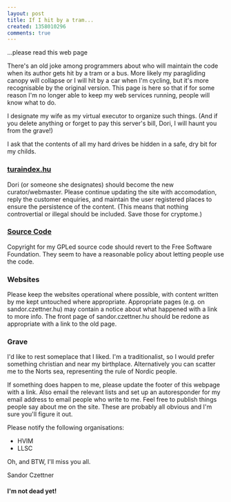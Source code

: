 ```yaml
---
layout: post
title: If I hit by a tram...
created: 1358010296
comments: true
---
```

...please read this web page

There's an old joke among programmers about who will maintain the code when its author gets hit by a tram or a bus. More likely my paragliding canopy will collapse or I will hit by a car when I'm cycling, but it's more recognisable by the original version. This page is here so that if for some reason I'm no longer able to keep my web services running, people will know what to do.

I designate my wife as my virtual executor to organize such things. (And if you delete anything or forget to pay this server's bill, Dori, I will haunt you from the grave!)

I ask that the contents of all my hard drives be hidden in a safe, dry bit for my childs.

<h3><a title="szállás, kirándulások" href="http://turaindex.hu">turaindex.hu</a></h3>
Dori (or someone she designates) should become the new curator/webmaster. Please continue updating the site with accomodation, reply the customer enquiries, and maintain the user registered places to ensure the persistence of the content. (This means that nothing controvertial or illegal should be included. Save those for cryptome.)

<h3><a href="https://github.com/czettnersandor">Source Code</a></h3>
Copyright for my GPLed source code should revert to the Free Software Foundation. They seem to have a reasonable policy about letting people use the code.

<h3>Websites</h3>
Please keep the websites operational where possible, with content written by me kept untouched where appropriate. Appropriate pages (e.g. on sandor.czettner.hu) may contain a notice about what happened with a link to more info. The front page of sandor.czettner.hu should be redone as appropriate with a link to the old page.

<h3>Grave</h3>
I'd like to rest someplace that I liked. I'm a traditionalist, so I would prefer something christian and near my birthplace. Alternatively you can scatter me to the Norts sea, representing the rule of Nordic people.

If something does happen to me, please update the footer of this webpage with a link. Also email the relevant lists and set up an autoresponder for my email address to email people who write to me. Feel free to publish things people say about me on the site. These are probably all obvious and I'm sure you'll figure it out.

Please notify the following organisations:

<ul>
<li><span>HVIM</span></li>
<li><span>LLSC</span></li>
</ul>

Oh, and BTW, I'll miss you all.

Sandor Czettner

<h4>I'm not dead yet!</h4>
